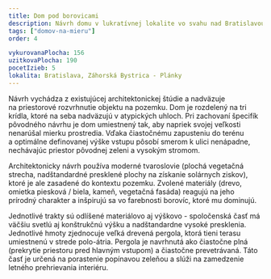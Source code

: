 ```yaml
---
title: Dom pod borovicami
description: Návrh domu v lukratívnej lokalite vo svahu nad Bratislavou. Zadaním od klienta bolo zhodnotiť a dopracovať existujúcu architektonickú štúdiu. Sústredili sme sa hlavne na optimalizáciu energetiky a dispozície, pri ktorej sa nám podarilo úpravami ušetriť 55 m<sup>2</sup> z vykurovaných priestorov a plochu chodieb zmenšiť na polovicu. Následne sme sa dohodli na ďalšej spolupráci pri projekčnej činnosti a aktuálne je stavba v povoľovacom procese.
tags: ["domov-na-mieru"]
order: 4

vykurovanaPlocha: 156
uzitkovaPlocha: 190
pocetIzieb: 5
lokalita: Bratislava, Záhorská Bystrica - Plánky
---
```


Návrh vychádza z existujúcej architektonickej štúdie a nadväzuje na priestorové rozvrhnutie objektu na pozemku. Dom je rozdelený na tri krídla, ktoré na seba nadväzujú v atypických uhloch. Pri zachovaní špecifík pôvodného návrhu je dom umiestnený tak, aby napriek svojej veľkosti nenarúšal mierku prostredia. Vďaka čiastočnému zapusteniu do terénu a optimálne definovanej výške vstupu pôsobí smerom k ulici nenápadne, nechávajúc priestor pôvodnej zeleni a vysokým stromom.

Architektonicky návrh používa moderné tvaroslovie (plochá vegetačná strecha, nadštandardné presklené plochy na získanie solárnych ziskov), ktoré je ale zasadené do kontextu pozemku. Zvolené materiály (drevo, omietka piesková / biela, kameň, vegetačná fasáda) reagujú na jeho prírodný charakter a inšpirujú sa vo farebnosti borovíc, ktoré mu dominujú.

Jednotlivé trakty sú odlíšené materiálovo aj výškovo - spoločenská časť má väčšiu svetlú aj konštrukčnú výšku a nadštandardne vysoké presklenia. Jednotlivé hmoty zjednocuje veľká drevená pergola, ktorá tieni terasu umiestnenú v strede polo-átria. Pergola je navrhnutá ako čiastočne plná (prekrytie priestoru pred hlavným vstupom) a čiastočne prevetrávaná. Táto časť je určená na porastenie popínavou zeleňou a slúži na zamedzenie letného prehrievania interiéru.